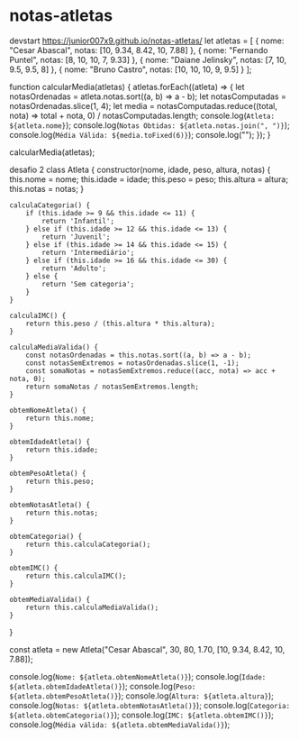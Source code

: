 # notas-atletas
devstart
https://junior007x9.github.io/notas-atletas/
let atletas = [
  {
    nome: "Cesar Abascal",
    notas: [10, 9.34, 8.42, 10, 7.88]
  },
  {
    nome: "Fernando Puntel",
    notas:  [8, 10, 10, 7, 9.33]
  },
  {
    nome: "Daiane Jelinsky",
    notas: [7, 10, 9.5, 9.5, 8]
  },
  {
    nome: "Bruno Castro",
    notas: [10, 10, 10, 9, 9.5]
  }
];

function calcularMedia(atletas) {
  atletas.forEach((atleta) => {
    let notasOrdenadas = atleta.notas.sort((a, b) => a - b);
    let notasComputadas = notasOrdenadas.slice(1, 4);
    let media = notasComputadas.reduce((total, nota) => total + nota, 0) / notasComputadas.length;
    console.log(`Atleta: ${atleta.nome}`);
    console.log(`Notas Obtidas: ${atleta.notas.join(", ")}`);
    console.log(`Média Válida: ${media.toFixed(6)}`);
    console.log("");
  });
}

calcularMedia(atletas);

desafio 2
class Atleta {
    constructor(nome, idade, peso, altura, notas) {
        this.nome = nome;
        this.idade = idade;
        this.peso = peso;
        this.altura = altura;
        this.notas = notas;
    }

    calculaCategoria() {
        if (this.idade >= 9 && this.idade <= 11) {
            return 'Infantil';
        } else if (this.idade >= 12 && this.idade <= 13) {
            return 'Juvenil';
        } else if (this.idade >= 14 && this.idade <= 15) {
            return 'Intermediário';
        } else if (this.idade >= 16 && this.idade <= 30) {
            return 'Adulto';
        } else {
            return 'Sem categoria';
        }
    }

    calculaIMC() {
        return this.peso / (this.altura * this.altura);
    }

    calculaMediaValida() {
        const notasOrdenadas = this.notas.sort((a, b) => a - b);
        const notasSemExtremos = notasOrdenadas.slice(1, -1);
        const somaNotas = notasSemExtremos.reduce((acc, nota) => acc + nota, 0);
        return somaNotas / notasSemExtremos.length;
    }

    obtemNomeAtleta() {
        return this.nome;
    }

    obtemIdadeAtleta() {
        return this.idade;
    }

    obtemPesoAtleta() {
        return this.peso;
    }

    obtemNotasAtleta() {
        return this.notas;
    }

    obtemCategoria() {
        return this.calculaCategoria();
    }

    obtemIMC() {
        return this.calculaIMC();
    }

    obtemMediaValida() {
        return this.calculaMediaValida();
    }
}

const atleta = new Atleta("Cesar Abascal", 30, 80, 1.70, [10, 9.34, 8.42, 10, 7.88]);

console.log(`Nome: ${atleta.obtemNomeAtleta()}`);
console.log(`Idade: ${atleta.obtemIdadeAtleta()}`);
console.log(`Peso: ${atleta.obtemPesoAtleta()}`);
console.log(`Altura: ${atleta.altura}`);
console.log(`Notas: ${atleta.obtemNotasAtleta()}`);
console.log(`Categoria: ${atleta.obtemCategoria()}`);
console.log(`IMC: ${atleta.obtemIMC()}`);
console.log(`Média válida: ${atleta.obtemMediaValida()}`);


